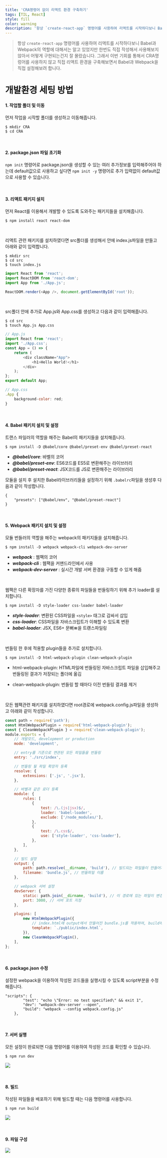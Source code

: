 ```yaml
---
title: 'CRA명령어 없이 리액트 환경 구축하기'
tags: [TIL, React]
style: fill
color: warning
description: '항상 `create-react-app` 명령어를 사용하여 리액트를 시작하다보니 Babel과 Webpack의 역할에 대해서는 알고 있었지만 한번도 직접 작성해서 사용해보지 않아서...'
---
```


> 항상 `create-react-app` 명령어를 사용하여 리액트를 시작하다보니 Babel과 Webpack의 역할에 대해서는 알고 있었지만 한번도 직접 작성해서 사용해보지 않아서 어떻게 구현되는건지 잘 몰랐습니다. 그래서 이번 기회를 통해서 CRA명렁어를 사용하지 않고 직접 리액트 환경을 구축해보면서 Babel과 Webpack을 직접 설정해보려 합니다.

# 개발환경 세팅 방법

#### 1. 작업할 폴더 및 이동

먼저 작업을 시작할 폴더를 생성하고 이동해줍니다.

```
$ mkdir CRA
$ cd CRA
```

<br />

#### 2. package.json 파일 초기화

`npm init` 명령어로 package.json을 생성할 수 있는 여러 추가정보를 입력해주어야 하는데 default값으로 사용하고 싶다면 `npm init -y` 명령어로 추가 입력없이 default값으로 사용할 수 있습니다.

<br />

#### 3. 리액트 패키지 설치

먼저 React를 이용해서 개발할 수 있도록 도와주는 패키지들을 설치해줍니다.

```
$ npm install react react-dom
```

<br />

리액트 관련 패키지를 설치하였다면 src폴더를 생성해서 안에 index.js파일을 만들고 아래와 같이 입력합니다.

```
$ mkdir src
$ cd src
$ touch index.js
```

```js
import React from 'react';
import ReactDOM from 'react-dom';
import App from './App.js';

ReactDOM.render(<App />, document.getElementById('root'));
```

<br />

src폴더 안에 추가로 App.js와 App.css를 생성하고 다음과 같이 입력해줍니다.

```
$ cd src
$ touch App.js App.css
```

```js
// App.js
import React from 'react';
import './App.css';
const App = () => {
	return (
		<div className="App">
			<h1>Hello World!</h1>
		</div>
	);
};
export default App;

// App.css
.App {
	background-color: red;
}


```

<br />

#### 4. Babel 패키치 설치 및 설정

트랜스 파일러의 역할을 해주는 Babel의 패키지들을 설치해줍니다.

```
$ npm install -D @babel/core @babel/preset-env @babel/preset-react
```

- **_@babel/core_**: 바벨의 코어
- **_@babel/preset-env_**: ES6코드를 ES5로 변환해주는 라이브러리
- **_@babel/preset-react_**: JSX코드를 JS로 변환해주는 라이브러리

모듈을 설치 후 설치한 Babel라이브러리들을 설정하기 위해 `.babelrc`파일을 생성후 다음과 같이 작성합니다.

```
{
	"presets": ["@babel/env", "@babel/preset-react"]
}

```

<br />

#### 5. Webpack 패키지 설치 및 설정

모듈 번들러의 역할을 해주는 webpack의 패키지들을 설치해줍니다.

```
$ npm install -D webpack webpack-cli webpack-dev-server
```

- **_webpack_** : 웹팩의 코어
- **_webpack-cli_** : 웹팩을 커맨드라인에서 사용
- **_webpack-dev-server_** : 실시간 개발 서버 환경을 구동할 수 있게 해줌

<br />

웹팩은 다른 확장자를 가진 다양한 종류의 파일들을 번들링하기 위해 추가 loader를 설치합니다.

```
$ npm install -D style-loader css-loader babel-loader
```

- **_style-loader_**: 변환된 CSS파일을 `<style>` 태그로 감싸서 삽입
- **_css-loader_**: CSS파일을 자바스크립트가 이해할 수 있도록 변환
- **_babel-loader_**: JSX, ES6+ 문뻐ㅃ을 트럔스파일링

<br />

번들링 한 후에 적용할 plugin들을 추가로 설치합니다.

```
$ npm install -D html-webpack-plugin clean-webpack-plugin
```

- html-webpack-plugin: HTML파일에 번들링된 자바스크립트 파일을 삽입해주고 번들링된 결과가 저장되는 폴더에 옮김

- clean-webpack-plugin: 번들링 할 때마다 이전 번들링 결과를 제거

<br />

모든 웹팩관련 패키지를 설치하였다면 root경로에 webpack.config.js파일을 생성하고 아래와 같이 작성합니다.

```js
const path = require('path');
const HtmlWebpackPlugin = require('html-webpack-plugin');
const { CleanWebpackPlugin } = require('clean-webpack-plugin');
module.exports = {
	// 개발모드, development or production
	mode: 'development',

	// entry를 기준으로 연관된 모든 파일들을 번들링
	entry: './src/index',

	// 번들링 될 파일 확장자 등록
	resolve: {
		extensions: ['.js', '.jsx'],
	},

	// 바벨과 같은 로더 등록
	module: {
		rules: [
			{
				test: /\.(js|jsx)$/,
				loader: 'babel-loader',
				exclude: ['/node_modules/'],
			},
			{
				test: /\.css$/,
				use: ['style-loader', 'css-loader'],
			},
		],
	},

	// 빌드 설정
	output: {
		path: path.resolve(__dirname, 'build'), // 빌드되는 파일들이 만들어지는 위치
		filename: 'bundle.js', // 번들파일 이름
	},

	// webpack 서버 설정
	devServer: {
		static: path.join(__dirname, 'build'), // 이 경로에 있는 파일이 변경될 때 다시 컴파일
		port: 3000, // 서버 포트 지정
	},

	plugins: [
		new HtmlWebpackPlugin({
			// index.html에 output에서 만들어진 bundle.js를 적용하여, build에 새로운 html 파일 생성
			template: `./public/index.html`,
		}),
		new CleanWebpackPlugin(),
	],
};
```

<br />

#### 6. package.json 수정

설정한 webpack을 이용하여 작성된 코드들을 실행시킬 수 있도록 script부분을 수정해줍니다.

```
"scripts": {
		"test": "echo \"Error: no test specified\" && exit 1",
		"dev": "webpack-dev-server --open",
		"build": "webpack --config webpack.config.js"
	},
```

<br />

#### 7. 서버 실행

모든 설정이 완료되면 다음 명령어를 이용하여 작성된 코드를 확인할 수 있습니다.

```
$ npm run dev
```

![](https://images.velog.io/images/blackdavil01/post/09768721-d7fe-432f-ae28-5b8b142e7188/%EC%8A%A4%ED%81%AC%EB%A6%B0%EC%83%B7,%202022-03-27%2016-05-29.png)

<br />

#### 8. 빌드

작성된 파일들을 배포하기 위해 빌드할 때는 다음 명령어를 사용합니다.

```
$ npm run build
```

![](https://images.velog.io/images/blackdavil01/post/7eb8e20e-5a59-419e-9dae-747922b06036/%EC%8A%A4%ED%81%AC%EB%A6%B0%EC%83%B7,%202022-03-27%2016-07-27.png)

<br />

#### 9. 파일 구성

![](https://images.velog.io/images/blackdavil01/post/bc3c6b69-f411-4d59-92b7-9bfea39a74b3/%EC%8A%A4%ED%81%AC%EB%A6%B0%EC%83%B7,%202022-03-27%2016-08-29.png)
